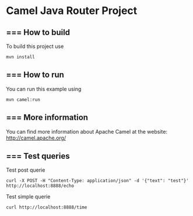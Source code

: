 # Camel Java Router Project

## === How to build

To build this project use

    mvn install

## === How to run

You can run this example using

    mvn camel:run

## === More information

You can find more information about Apache Camel at the website: http://camel.apache.org/

## === Test queries

Test post querie

    curl -X POST -H "Content-Type: application/json" -d '{"text": "test"}' http://localhost:8888/echo

Test simple querie

    curl http://localhost:8888/time
